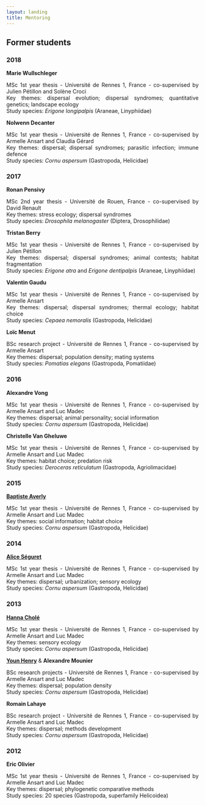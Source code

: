 ```yaml
---
layout: landing
title: Mentoring
---
```

<!-- commented out while I don't have current students
<h2>Current students </h2>

<hr/>

-->

## Former students 

### 2018

<b>Marie Wullschleger</b>
<p style="text-align:justify">MSc 1st year thesis - Université de Rennes 1, France - co-supervised by Julien Pétillon and Solène Croci<br>
  Key themes: dispersal evolution; dispersal syndromes; quantitative genetics; landscape ecology <br>
  Study species: <i>Erigone longipalpis</i> (Araneae, Linyphiidae)
  </p>

<b>Nolwenn Decanter</b>
  <p style="text-align:justify">MSc 1st year thesis - Université de Rennes 1, France - co-supervised by Armelle Ansart and Claudia Gérard<br>
  Key themes: dispersal; dispersal syndromes; parasitic infection; immune defence <br>
  Study species: <i>Cornu aspersum</i> (Gastropoda, Helicidae)
  </p>

### 2017

<b>Ronan Pensivy</b> 
  <p style="text-align:justify">MSc 2nd year thesis - Université de Rouen, France - co-supervised by David Renault<br>
  Key themes: stress ecology; dispersal syndromes<br>
  Study species: <i>Drosophila melanogaster</i> (Diptera, Drosophilidae)
  </p>

<b>Tristan Berry</b>
  <p style="text-align:justify">MSc 1st year thesis - Université de Rennes 1, France - co-supervised by Julien Pétillon<br>
  Key themes: dispersal; dispersal syndromes; animal contests; habitat fragmentation<br>
  Study species: <i>Erigone atra</i> and <i>Erigone dentipalpis</i> (Araneae, Linyphiidae)
  </p>

<b>Valentin Gaudu</b>
  <p style="text-align:justify">MSc 1st year thesis - Université de Rennes 1, France - co-supervised by Armelle Ansart<br>
  Key themes: dispersal; dispersal syndromes; thermal ecology; habitat choice<br>
  Study species: <i>Cepaea nemoralis</i> (Gastropoda, Helicidae)
  </p>

<b>Loïc Menut</b>
  <p style="text-align:justify">BSc research project - Université de Rennes 1, France - co-supervised by Armelle Ansart<br>
  Key themes: dispersal; population density; mating systems<br>
  Study species: <i>Pomatias elegans</i> (Gastropoda, Pomatiidae)
  </p>

### 2016

<b>Alexandre Vong</b>
<p style="text-align:justify">MSc 1st year thesis - Université de Rennes 1, France - co-supervised by Armelle Ansart and Luc Madec<br>
  Key themes: dispersal; animal personality; social information<br>
  Study species: <i>Cornu aspersum</i> (Gastropoda, Helicidae)
  </p>

<b>Christelle Van Gheluwe</b>
  <p style="text-align:justify">MSc 1st year thesis - Université de Rennes 1, France - co-supervised by Armelle Ansart and Luc Madec<br>
Key themes: habitat choice; predation risk<br>
  Study species: <i>Deroceras reticulatum</i> (Gastropoda, Agriolimacidae)
  </p>

### 2015

<b><a href="http://www.orn.mpg.de/person/95289/2168">Baptiste Averly</a></b>
  <p style="text-align:justify">MSc 1st year thesis - Université de Rennes 1, France - co-supervised by Armelle Ansart and Luc Madec<br>
  Key themes: social information; habitat choice<br>
  Study species: <i>Cornu aspersum</i> (Gastropoda, Helicidae)
  </p>

### 2014

<b><a href="https://scholar.google.fr/citations?user=U_HV5vsAAAAJ&hl=en"> Alice Séguret</a></b>
  <p style="text-align:justify">MSc 1st year thesis - Université de Rennes 1, France - co-supervised by Armelle Ansart and Luc Madec<br>
  Key themes: dispersal; urbanization; sensory ecology<br>
  Study species: <i>Cornu aspersum</i> (Gastropoda, Helicidae)
  </p>

### 2013

<b><a href="https://www.researchgate.net/profile/Hanna_Chole"> Hanna Cholé </a></b>
  <p style="text-align:justify">MSc 1st year thesis - Université de Rennes 1, France - co-supervised by Armelle Ansart and Luc Madec<br>
  Key themes: sensory ecology<br>
  Study species: <i>Cornu aspersum</i> (Gastropoda, Helicidae)
  </p>

<b><a href ="https://scholar.google.fr/citations?user=1rPv6m4AAAAJ&hl=en">Youn Henry</a></b> & <b>Alexandre Mounier</b>
  <p style="text-align:justify">BSc research projects - Université de Rennes 1, France -   co-supervised by Armelle Ansart and Luc Madec<br>
  Key themes: dispersal; population density<br>
  Study species: <i>Cornu aspersum</i> (Gastropoda, Helicidae)
  </p>
 
<b>Romain Lahaye</b>
  <p style="text-align:justify">BSc research project - Université de Rennes 1, France - co-supervised by Armelle Ansart and Luc Madec<br>
  Key themes: dispersal; methods development<br>
  Study species: <i>Cornu aspersum</i> (Gastropoda, Helicidae)
  </p>

### 2012

<b>Eric Olivier</b>
  <p style="text-align:justify">MSc 1st year thesis - Université de Rennes 1, France - co-supervised by Armelle Ansart and Luc Madec<br>
  Key themes: dispersal; phylogenetic comparative methods<br>
  Study species: 20 species (Gastropoda, superfamily Helicoidea)
</p>
